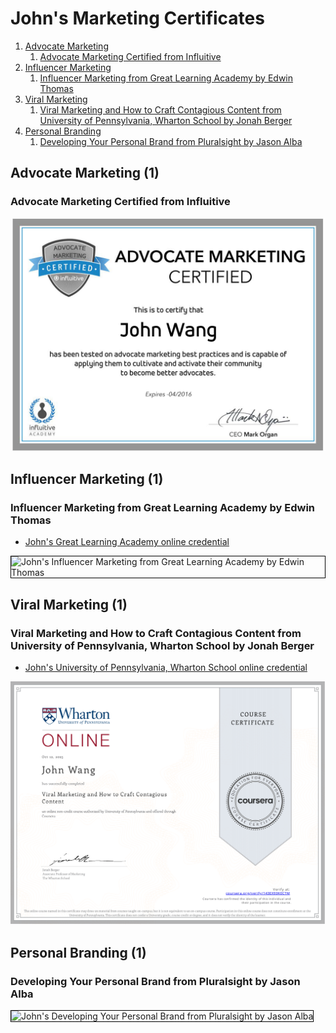 # John's Marketing Certificates
1. [Advocate Marketing](#advocate-marketing-1)
    1. [Advocate Marketing Certified from Influitive](#advocate-marketing-certified-from-influitive)
1. [Influencer Marketing](#influencer-marketing-1)
    1. [Influencer Marketing from Great Learning Academy by Edwin Thomas](#influencer-marketing-from-great-learning-academy-by-edwin-thomas)
1. [Viral Marketing](#viral-marketing-1)
    1. [Viral Marketing and How to Craft Contagious Content from University of Pennsylvania, Wharton School by Jonah Berger](#viral-marketing-and-how-to-craft-contagious-content-from-university-of-pennsylvania-wharton-school-by-jonah-berger)
1. [Personal Branding](#personal-branding-1)
    1. [Developing Your Personal Brand from Pluralsight by Jason Alba](#developing-your-personal-brand-from-pluralsight-by-jason-alba)
## Advocate Marketing (1)
### Advocate Marketing Certified from Influitive

![John's Advocate Marketing Certified from Influitive](cert_marketing_influitive_advocate-marketing-certified_2016-04.png)

## Influencer Marketing (1)
### Influencer Marketing from Great Learning Academy by Edwin Thomas
* [John's Great Learning Academy online credential](https://www.mygreatlearning.com/certificate/OPDIXMKW)

<img src="../cert_marketing_influencer_influencer-marketing_greatlearning_edwin-thomas_2025-10-12.jpg" alt="John's Influencer Marketing from Great Learning Academy by Edwin Thomas" style="border:1px solid #000000" />

## Viral Marketing (1)
### Viral Marketing and How to Craft Contagious Content from University of Pennsylvania, Wharton School by Jonah Berger
* [John's University of Pennsylvania, Wharton School online credential](https://coursera.org/verify/143EX93K0CTM)

![John's Viral Marketing and How to Craft Contagious Content from University of Pennsylvania, Wharton School by Jonah Berger](cert_marketing_viral_contagious-viral-marketing_wharton_jonah-berger_cert-143EX93K0CTM_2025-10-12.png)

## Personal Branding (1)
### Developing Your Personal Brand from Pluralsight by Jason Alba

<img src="../cert_marketing_personal-branding_developing-your-personal-brand_pluralsight_jason-alba_2025-07-21.png" alt="John's Developing Your Personal Brand from Pluralsight by Jason Alba" style="border:1px solid #000000" />

